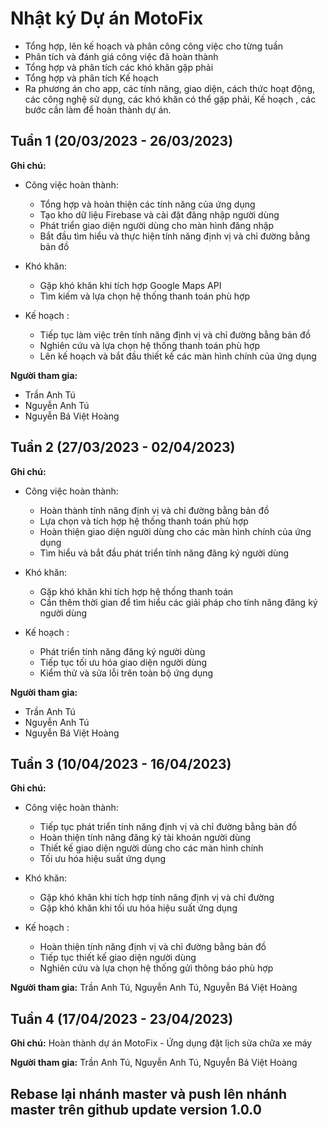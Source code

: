 # Nhật ký Dự án MotoFix

- Tổng hợp, lên kế hoạch và phân công công việc cho từng tuần
- Phân tích và đánh giá công việc đã hoàn thành
- Tổng hợp và phân tích các khó khăn gặp phải
- Tổng hợp và phân tích Kế hoạch 
- Ra phương án cho app, các tính năng, giao diện, cách thức hoạt động, các công nghệ sử dụng, các khó khăn có thể gặp phải, Kế hoạch , các bước cần làm để hoàn thành dự án.

## Tuần 1 (20/03/2023 - 26/03/2023)

**Ghi chú:**

- Công việc hoàn thành:
  - Tổng hợp và hoàn thiện các tính năng của ứng dụng
  - Tạo kho dữ liệu Firebase và cài đặt đăng nhập người dùng
  - Phát triển giao diện người dùng cho màn hình đăng nhập
  - Bắt đầu tìm hiểu và thực hiện tính năng định vị và chỉ đường bằng bản đồ

- Khó khăn:
  - Gặp khó khăn khi tích hợp Google Maps API
  - Tìm kiếm và lựa chọn hệ thống thanh toán phù hợp

- Kế hoạch :
  - Tiếp tục làm việc trên tính năng định vị và chỉ đường bằng bản đồ
  - Nghiên cứu và lựa chọn hệ thống thanh toán phù hợp
  - Lên kế hoạch và bắt đầu thiết kế các màn hình chính của ứng dụng

**Người tham gia:**
- Trần Anh Tú
- Nguyễn Anh Tú
- Nguyễn Bá Việt Hoàng

## Tuần 2 (27/03/2023 - 02/04/2023)

**Ghi chú:**

- Công việc hoàn thành:
  - Hoàn thành tính năng định vị và chỉ đường bằng bản đồ
  - Lựa chọn và tích hợp hệ thống thanh toán phù hợp
  - Hoàn thiện giao diện người dùng cho các màn hình chính của ứng dụng
  - Tìm hiểu và bắt đầu phát triển tính năng đăng ký người dùng

- Khó khăn:
  - Gặp khó khăn khi tích hợp hệ thống thanh toán
  - Cần thêm thời gian để tìm hiểu các giải pháp cho tính năng đăng ký người dùng

- Kế hoạch :
  - Phát triển tính năng đăng ký người dùng
  - Tiếp tục tối ưu hóa giao diện người dùng
  - Kiểm thử và sửa lỗi trên toàn bộ ứng dụng

**Người tham gia:**
- Trần Anh Tú
- Nguyễn Anh Tú
- Nguyễn Bá Việt Hoàng

## Tuần 3 (10/04/2023 - 16/04/2023)

**Ghi chú:**

- Công việc hoàn thành:
  - Tiếp tục phát triển tính năng định vị và chỉ đường bằng bản đồ
  - Hoàn thiện tính năng đăng ký tài khoản người dùng
  - Thiết kế giao diện người dùng cho các màn hình chính
  - Tối ưu hóa hiệu suất ứng dụng

- Khó khăn:
  - Gặp khó khăn khi tích hợp tính năng định vị và chỉ đường
  - Gặp khó khăn khi tối ưu hóa hiệu suất ứng dụng

- Kế hoạch :
  - Hoàn thiện tính năng định vị và chỉ đường bằng bản đồ
  - Tiếp tục thiết kế giao diện người dùng
  - Nghiên cứu và lựa chọn hệ thống gửi thông báo phù hợp

**Người tham gia:** Trần Anh Tú, Nguyễn Anh Tú, Nguyễn Bá Việt Hoàng

## Tuần 4 (17/04/2023 - 23/04/2023)

**Ghi chú:**
Hoàn thành dự án MotoFix - Ứng dụng đặt lịch sửa chữa xe máy 

**Người tham gia:** Trần Anh Tú, Nguyễn Anh Tú, Nguyễn Bá Việt Hoàng 

## Rebase lại nhánh master và push lên nhánh master trên github update version 1.0.0
